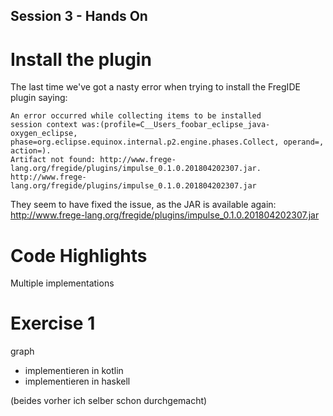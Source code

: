 Session 3 - Hands On
---

# Install the plugin

The last time we've got a nasty error when trying to install the FregIDE plugin saying:

```
An error occurred while collecting items to be installed
session context was:(profile=C__Users_foobar_eclipse_java-oxygen_eclipse, phase=org.eclipse.equinox.internal.p2.engine.phases.Collect, operand=, action=).
Artifact not found: http://www.frege-lang.org/fregide/plugins/impulse_0.1.0.201804202307.jar.
http://www.frege-lang.org/fregide/plugins/impulse_0.1.0.201804202307.jar
```

They seem to have fixed the issue, as the JAR is available again: http://www.frege-lang.org/fregide/plugins/impulse_0.1.0.201804202307.jar

# Code Highlights

Multiple implementations 

# Exercise 1

graph
- implementieren in kotlin
- implementieren in haskell

(beides vorher ich selber schon durchgemacht)